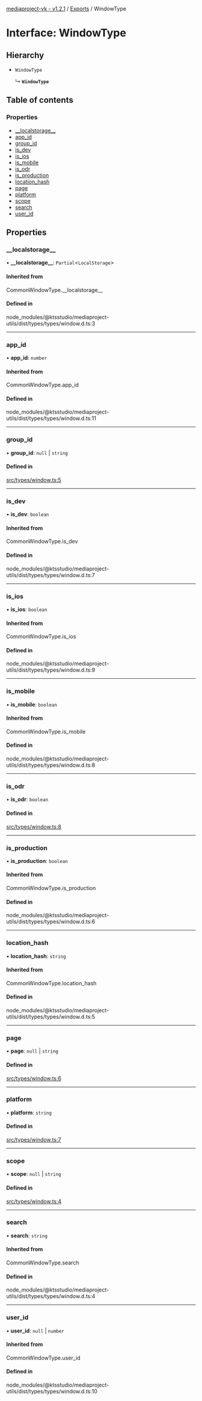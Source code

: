 [mediaproject-vk - v1.2.1](../README.md) / [Exports](../modules.md) / WindowType

# Interface: WindowType

## Hierarchy

- `WindowType`

  ↳ **`WindowType`**

## Table of contents

### Properties

- [\_\_localstorage\_\_](WindowType.md#__localstorage__)
- [app\_id](WindowType.md#app_id)
- [group\_id](WindowType.md#group_id)
- [is\_dev](WindowType.md#is_dev)
- [is\_ios](WindowType.md#is_ios)
- [is\_mobile](WindowType.md#is_mobile)
- [is\_odr](WindowType.md#is_odr)
- [is\_production](WindowType.md#is_production)
- [location\_hash](WindowType.md#location_hash)
- [page](WindowType.md#page)
- [platform](WindowType.md#platform)
- [scope](WindowType.md#scope)
- [search](WindowType.md#search)
- [user\_id](WindowType.md#user_id)

## Properties

### \_\_localstorage\_\_

• **\_\_localstorage\_\_**: `Partial`<`LocalStorage`\>

#### Inherited from

CommonWindowType.\_\_localstorage\_\_

#### Defined in

node_modules/@ktsstudio/mediaproject-utils/dist/types/types/window.d.ts:3

___

### app\_id

• **app\_id**: `number`

#### Inherited from

CommonWindowType.app\_id

#### Defined in

node_modules/@ktsstudio/mediaproject-utils/dist/types/types/window.d.ts:11

___

### group\_id

• **group\_id**: ``null`` \| `string`

#### Defined in

[src/types/window.ts:5](https://github.com/ktsstudio/mediaproject-vk/blob/1c5e391/src/types/window.ts#L5)

___

### is\_dev

• **is\_dev**: `boolean`

#### Inherited from

CommonWindowType.is\_dev

#### Defined in

node_modules/@ktsstudio/mediaproject-utils/dist/types/types/window.d.ts:7

___

### is\_ios

• **is\_ios**: `boolean`

#### Inherited from

CommonWindowType.is\_ios

#### Defined in

node_modules/@ktsstudio/mediaproject-utils/dist/types/types/window.d.ts:9

___

### is\_mobile

• **is\_mobile**: `boolean`

#### Inherited from

CommonWindowType.is\_mobile

#### Defined in

node_modules/@ktsstudio/mediaproject-utils/dist/types/types/window.d.ts:8

___

### is\_odr

• **is\_odr**: `boolean`

#### Defined in

[src/types/window.ts:8](https://github.com/ktsstudio/mediaproject-vk/blob/1c5e391/src/types/window.ts#L8)

___

### is\_production

• **is\_production**: `boolean`

#### Inherited from

CommonWindowType.is\_production

#### Defined in

node_modules/@ktsstudio/mediaproject-utils/dist/types/types/window.d.ts:6

___

### location\_hash

• **location\_hash**: `string`

#### Inherited from

CommonWindowType.location\_hash

#### Defined in

node_modules/@ktsstudio/mediaproject-utils/dist/types/types/window.d.ts:5

___

### page

• **page**: ``null`` \| `string`

#### Defined in

[src/types/window.ts:6](https://github.com/ktsstudio/mediaproject-vk/blob/1c5e391/src/types/window.ts#L6)

___

### platform

• **platform**: `string`

#### Defined in

[src/types/window.ts:7](https://github.com/ktsstudio/mediaproject-vk/blob/1c5e391/src/types/window.ts#L7)

___

### scope

• **scope**: ``null`` \| `string`

#### Defined in

[src/types/window.ts:4](https://github.com/ktsstudio/mediaproject-vk/blob/1c5e391/src/types/window.ts#L4)

___

### search

• **search**: `string`

#### Inherited from

CommonWindowType.search

#### Defined in

node_modules/@ktsstudio/mediaproject-utils/dist/types/types/window.d.ts:4

___

### user\_id

• **user\_id**: ``null`` \| `number`

#### Inherited from

CommonWindowType.user\_id

#### Defined in

node_modules/@ktsstudio/mediaproject-utils/dist/types/types/window.d.ts:10
